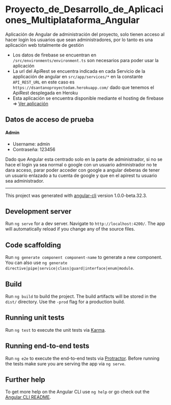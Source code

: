 # Proyecto_de_Desarrollo_de_Aplicaciones_Multiplataforma_Angular
Aplicación de Angular de administración del proyecto, solo tienen acceso al hacer login los usuarios que sean administradores, por lo tanto es una aplicación web totalmente de gestión
* Los datos de firebase se encuentran en `/src/environments/environment.ts` son necesarios para poder usar la aplicación
* La url del ApiRest se encuentra indicada en cada Servicio de la applicación de angular en `src/app/services/*` en la constante `API_REST_URL` en este caso es `https://dsantanoproyectodam.herokuapp.com/` dado que tenemos el ApiRest desplegada en Heroku
* Esta aplicación se encuentra disponible mediante el hosting de firebase => [Ver aplicación](https://dsantanoproyectodam.firebaseapp.com/session/signin "proyectoDAM")

## Datos de acceso de prueba
#### Admin
* Username: admin
* Contraseña: 123456

Dado que Angular esta centrado solo en la parte de administrador, si no se hace el login ya sea normal o google con un usuario administrador no te dara acceso, parar poder acceder con google a angular deberas de tener un usuario enlazado a tu cuenta de google y que en el apirest tu usuario sea administrador.

***

This project was generated with [angular-cli](https://github.com/angular/angular-cli) version 1.0.0-beta.32.3.

## Development server
Run `ng serve` for a dev server. Navigate to `http://localhost:4200/`. The app will automatically reload if you change any of the source files.

## Code scaffolding

Run `ng generate component component-name` to generate a new component. You can also use `ng generate directive|pipe|service|class|guard|interface|enum|module`.

## Build

Run `ng build` to build the project. The build artifacts will be stored in the `dist/` directory. Use the `-prod` flag for a production build.

## Running unit tests

Run `ng test` to execute the unit tests via [Karma](https://karma-runner.github.io).

## Running end-to-end tests

Run `ng e2e` to execute the end-to-end tests via [Protractor](http://www.protractortest.org/).
Before running the tests make sure you are serving the app via `ng serve`.

## Further help

To get more help on the Angular CLI use `ng help` or go check out the [Angular CLI README](https://github.com/angular/angular-cli/blob/master/README.md).